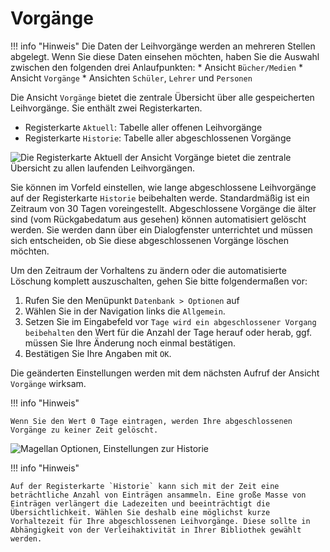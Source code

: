# Vorgänge

!!! info "Hinweis"
    Die Daten der Leihvorgänge werden an mehreren Stellen abgelegt. Wenn Sie diese Daten einsehen möchten, haben Sie die Auswahl zwischen den folgenden drei Anlaufpunkten: 
    * Ansicht `Bücher/Medien`
    * Ansicht `Vorgänge`
    * Ansichten `Schüler`, `Lehrer` und `Personen`

Die Ansicht `Vorgänge` bietet die zentrale Übersicht über alle gespeicherten Leihvorgänge. Sie enthält zwei Registerkarten.

* Registerkarte `Aktuell`: Tabelle aller offenen Leihvorgänge
* Registerkarte `Historie`: Tabelle aller abgeschlossenen Vorgänge

![Die Registerkarte `Aktuell` der Ansicht `Vorgänge` bietet die zentrale Übersicht zu allen laufenden Leihvorgängen.](/assets/images/bibliothek/leihvorgaenge01.png)

Sie können im Vorfeld einstellen, wie lange abgeschlossene Leihvorgänge auf der Registerkarte `Historie` beibehalten werde. Standardmäßig ist ein Zeitraum von 30 Tagen voreingestellt. Abgeschlossene Vorgänge die älter sind (vom Rückgabedatum aus gesehen) können automatisiert gelöscht werden. Sie werden dann über ein Dialogfenster unterrichtet und müssen sich entscheiden, ob Sie diese abgeschlossenen Vorgänge löschen möchten.

Um den Zeitraum der Vorhaltens zu ändern oder die automatisierte Löschung komplett auszuschalten, gehen Sie bitte folgendermaßen vor:

1. Rufen Sie den Menüpunkt `Datenbank > Optionen` auf
2. Wählen Sie in der Navigation links die `Allgemein`.
3. Setzen Sie im Eingabefeld vor `Tage wird ein abgeschlossener Vorgang beibehalten` den Wert für die Anzahl der Tage herauf oder herab, ggf. müssen Sie Ihre Änderung noch einmal bestätigen.
4. Bestätigen Sie Ihre Angaben mit `OK`. 

Die geänderten Einstellungen werden mit dem nächsten Aufruf der Ansicht `Vorgänge` wirksam.

!!! info "Hinweis"

    Wenn Sie den Wert 0 Tage eintragen, werden Ihre abgeschlossenen Vorgänge zu keiner Zeit gelöscht.

![Magellan Optionen, Einstellungen zur Historie](/assets/images/bibliothek/leihvorgaenge02.png)

!!! info "Hinweis"

    Auf der Registerkarte `Historie` kann sich mit der Zeit eine beträchtliche Anzahl von Einträgen ansammeln. Eine große Masse von Einträgen verlängert die Ladezeiten und beeinträchtigt die Übersichtlichkeit. Wählen Sie deshalb eine möglichst kurze Vorhaltezeit für Ihre abgeschlossenen Leihvorgänge. Diese sollte in Abhängigkeit von der Verleihaktivität in Ihrer Bibliothek gewählt werden.

